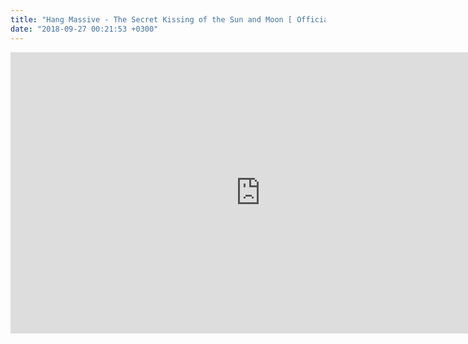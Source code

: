 ```yaml
---
title: "Hang Massive - The Secret Kissing of the Sun and Moon [ Official Video ]"
date: "2018-09-27 00:21:53 +0300"
---
```


<iframe allow="autoplay; encrypted-media" allowfullscreen="" frameborder="0" height="450" loading="lazy" src="https://www.youtube.com/embed/nvmOoSFhhJ4?feature=oembed" width="800"></iframe>
